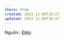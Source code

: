 ```yaml
---
share: true
created: 2023-11-08T18:27
updated: 2023-11-08T18:27
---
```


Nguồn:: [Điệp](../../../%CE%9E%20Ngu%E1%BB%93n/%C4%90i%E1%BB%87p.md)
